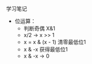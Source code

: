 学习笔记
* 位运算：
    * 判断奇偶 X&1
    * x/2 -> x >> 1
    * x = x & (x - 1) 清零最低位1
    * x & -x 获得最低位1
    * x & -x -> 0
